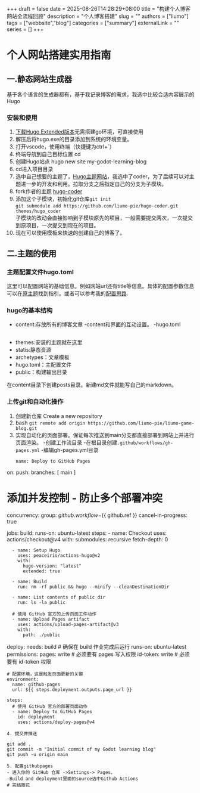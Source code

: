 +++
draft = false
date = 2025-08-26T14:28:29+08:00
title = "构建个人博客网站全流程回顾"
description = "个人博客搭建"
slug = ""
authors = ["liumo"]
tags = ["webbsite","blog"]
categories = ["summary"]
externalLink = ""
series = []
+++
# 个人网站搭建实用指南
## 一.静态网站生成器

基于各个语言的生成器都有，基于我记录博客的需求，我选中比较合适内容展示的Hugo  
### 安装和使用
1. [下载Hugo Extended版本](https://github.com/gohugoio/hugo/releases)无需搭建go环境，可直接使用
2. 解压后将hugo.exe的目录添加到系统的环境变量。
3. 打开vscode，使用终端（快捷键为ctrl+`）
4. 终端导航到自己目标位置 cd
5. 创建Hugo站点 hugo new site my-godot-learning-blog
6. cd进入项目目录
7. 选中自己想要的主题了，[Hugo主题网站](https://themes.gohugo.io/)，我选中了coder，为了后续可以对主题进一步的开发和利用。拉取分支之后指定自己的分支为子模块。
8. fork作者的主题 [hugo-coder](https://github.com/luizdepra/hugo-coder.git)
9. 添加这个子模块，初始化git仓库`git init`  
`git submodule add https://github.com/liumo-pie/hugo-coder.git themes/hugo_coder`  
子模块的改动会直接影响到子模块原先的项目，一般需要提交两次，一次提交到原项目，一次提交到现在的项目。
10. 现在可以使用模板来快速的创建自己的博客了。
    
## 二.主题的使用
### 主题配置文件hugo.toml
这里可以配置网站的基础信息。例如网站url还有title等信息。具体的配置参数信息可以在[原主题](https://github.com/luizdepra/hugo-coder/blob/main/docs/configurations.md)找到指引。或者可以参考我的[配置思路](https://liumo-pie.github.io/liumo-game-blog/content/posts/hugo_toml_value).

### hugo的基本结构
- content:存放所有的博客文章
 -content和界面的互动设置。
     -hugo.toml  
    ```

    ```
- themes:安装的主题就在这里
- statis:静态资源
- archetypes：文章模板
- hugo.toml：主配置文件
- public：构建输出目录
  
在content目录下创建posts目录。新建md文件就能写自己的markdown。

### 上传git和自动化操作
1. 创建新仓库 Create a new repository
2. bash 
   ```git remote add origin https://github.com/liumo-pie/liumo-game-blog.git```
3. 实现自动化的页面部署。保证每次推送到main分支都直接部署到网站上并进行页面渲染。
-创建工作流目录
   -在根目录创建`.github/workflows/gh-pages.yml`
   -编辑gh-pages.yml目录
   ```
   name: Deploy to GitHub Pages

on:
  push:
    branches: [ main ]

# 添加并发控制 - 防止多个部署冲突
concurrency:
  group: ${{ github.workflow }}-${{ github.ref }}
  cancel-in-progress: true

jobs:
  build:
    runs-on: ubuntu-latest
    steps:
      - name: Checkout
        uses: actions/checkout@v4
        with:
          submodules: recursive
          fetch-depth: 0

      - name: Setup Hugo
        uses: peaceiris/actions-hugo@v2
        with:
          hugo-version: "latest"
          extended: true

      - name: Build
        run: rm -rf public && hugo --minify --cleanDestinationDir
      
      - name: List contents of public dir
        run: ls -la public
        
      # 使用 GitHub 官方的上传页面工件动作
      - name: Upload Pages artifact
        uses: actions/upload-pages-artifact@v3
        with:
          path: ./public

  deploy:
    needs: build  # 确保在 build 作业完成后运行
    runs-on: ubuntu-latest
    permissions:
      pages: write      # 必须要有 pages 写入权限
      id-token: write   # 必须要有 id-token 权限
    
    # 配置环境，这是触发页面更新的关键
    environment:
      name: github-pages
      url: ${{ steps.deployment.outputs.page_url }}
    
    steps:
      # 使用 GitHub 官方的部署页面动作
      - name: Deploy to GitHub Pages
        id: deployment
        uses: actions/deploy-pages@v4
   ```
4. 提交并推送
```
    git add .
    git commit -m "Initial commit of my Godot learning blog"
    git push -u origin main

```
5. 配置githubpages
- 进入你的 GitHub 仓库 ->Settings-> Pages。
-Build and deployment里面的source选中Github Actions
# 完结撒花